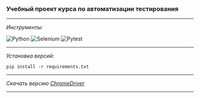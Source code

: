 ### Учебный проект курса по автоматизации тестирования
___
_Инструменты:_

![Python](https://img.shields.io/badge/Python-white?style=plastic&logo=Python)
![Selenium](https://img.shields.io/badge/Selenium-white?style=plastic&logo=Selenium)
![Pytest](https://img.shields.io/badge/PyTest-white?style=plastic&logo=PyTest)
___
_Установка версий:_

```
pip install -r requirements.txt
```
___
_Скачать версию [ChromeDriver](https://chromedriver.chromium.org/downloads)_
___